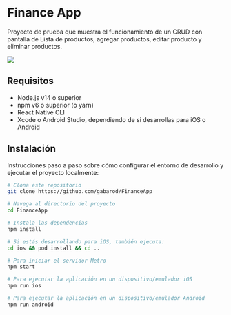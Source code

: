 # Finance App

Proyecto de prueba que muestra el funcionamiento de un CRUD con pantalla de
Lista de productos, agregar productos, editar producto y eliminar productos.

![](https://github.com/gabarod/FinanceApp/FinanceApp-Demo2.gif)

## Requisitos

- Node.js v14 o superior
- npm v6 o superior (o yarn)
- React Native CLI
- Xcode o Android Studio, dependiendo de si desarrollas para iOS o Android

## Instalación

Instrucciones paso a paso sobre cómo configurar el entorno de desarrollo y ejecutar el proyecto localmente:

```bash
# Clona este repositorio
git clone https://github.com/gabarod/FinanceApp

# Navega al directorio del proyecto
cd FinanceApp

# Instala las dependencias
npm install

# Si estás desarrollando para iOS, también ejecuta:
cd ios && pod install && cd ..

# Para iniciar el servidor Metro
npm start

# Para ejecutar la aplicación en un dispositivo/emulador iOS
npm run ios

# Para ejecutar la aplicación en un dispositivo/emulador Android
npm run android
